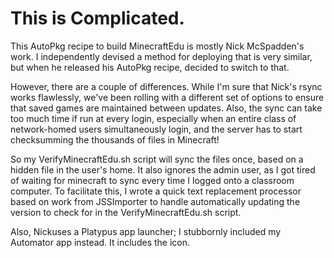 # This is Complicated.
This AutoPkg recipe to build MinecraftEdu is mostly Nick McSpadden's work. I independently devised a method for deploying that is very similar, but when he released his AutoPkg recipe, decided to switch to that.

However, there are a couple of differences. While I'm sure that Nick's rsync works flawlessly, we've been rolling with a different set of options to ensure that saved games are maintained between updates. Also, the sync can take too much time if run at every login, especially when an entire class of network-homed users simultaneously login, and the server has to start checksumming the thousands of files in Minecraft!

So my VerifyMinecraftEdu.sh script will sync the files once, based on a hidden file in the user's home. It also ignores the admin user, as I got tired of waiting for minecraft to sync every time I logged onto a classroom computer. To facilitate this, I wrote a quick text replacement processor based on work from JSSImporter to handle automatically updating the version to check for in the VerifyMinecraftEdu.sh script.

Also, Nickuses a Platypus app launcher; I stubbornly included my Automator app instead. It includes the icon.